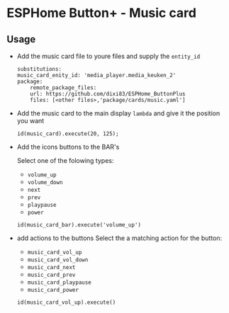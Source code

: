 # ESPHome Button+ - Music card

## Usage

* Add the music card file to youre files and supply the `entity_id`
    ```
    substitutions:
    music_card_enity_id: 'media_player.media_keuken_2'
    package:
        remote_package_files:
        url: https://github.com/dixi83/ESPHome_ButtonPlus
        files: [<other files>,'package/cards/music.yaml']
    ```
* Add the music card to the main display `lambda` and give it the position you want
    ```
    id(music_card).execute(20, 125);
    ```

* Add the icons buttons to the BAR's

    Select one of the folowing types:
    * `volume_up`
    * `volume_down`
    * `next`
    * `prev`
    * `playpause`
    * `power`
  
    ```
    id(music_card_bar).execute('volume_up')
    ```

* add actions to the buttons
    Select the a matching action for the button:
    * `music_card_vol_up`
    * `music_card_vol_down`
    * `music_card_next`
    * `music_card_prev`
    * `music_card_playpause`
    * `music_card_power`

    ```
    id(music_card_vol_up).execute()
    ```
